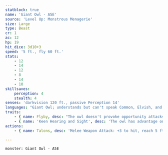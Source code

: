 ```yaml
---
statblock: true
name: 'Giant Owl - A5E'
source: 'Level Up: Monstrous Menagerie'
size: Large
type: Beast
cr: 1
ac: 12
hp: 19
hit_dice: 3d10+3
speed: '5 ft., fly 60 ft.'
stats:
    - 12
    - 14
    - 12
    - 8
    - 14
    - 10
skillsaves:
    perception: 4
    stealth: 4
senses: 'darkvision 120 ft., passive Perception 14'
languages: "Giant Owl; understands but can't speak Common, Elvish, and Sylvan"
traits:
    - { name: Flyby, desc: "The owl doesn't provoke opportunity attacks when it flies out of a creature's reach." }
    - { name: 'Keen Hearing and Sight', desc: 'The owl has advantage on Perception checks that rely on hearing and sight.' }
actions:
    - { name: Talons, desc: 'Melee Weapon Attack: +3 to hit, reach 5 ft., one target. Hit: 4 (1d6+1) slashing damage.' }

---
```

```statblock
monster: Giant Owl - A5E
```

